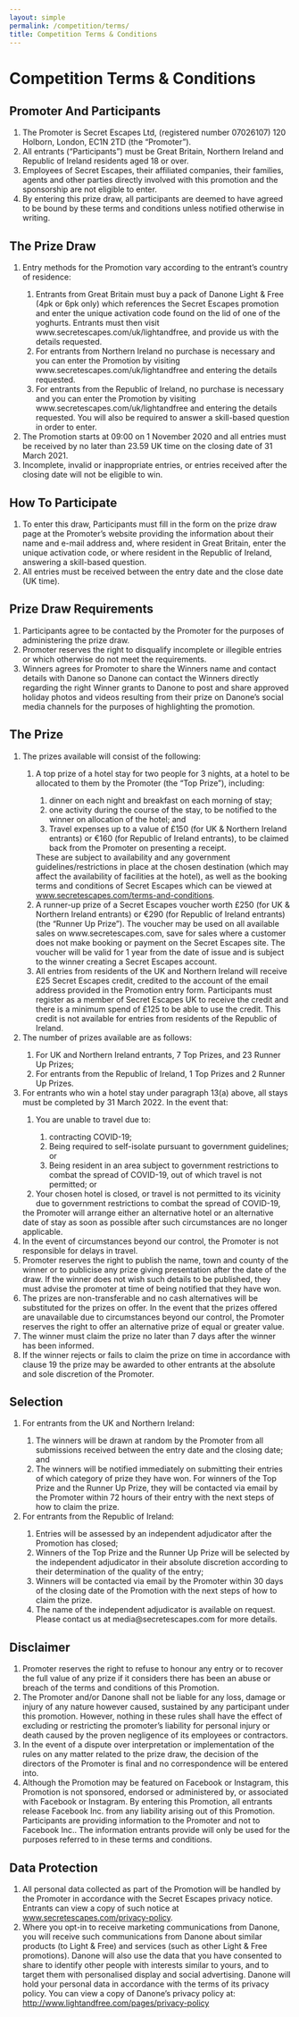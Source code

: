 ```yaml
---
layout: simple
permalink: /competition/terms/
title: Competition Terms & Conditions
---
```

<!-- do I need "content-spacing" -->
<div class="container container--xl vpad--xxxl">
  <h1 class="h h--serif h--lg">Competition Terms & Conditions</h1>
  <div class="space--lg"></div>
  <h2 class="h h--serif h--xs">Promoter And Participants</h2>
  <ol class="continuing-list continuing-list--start">
    <li><span>The Promoter is Secret Escapes Ltd, (registered number 07026107) 120 Holborn, London, EC1N 2TD (the “Promoter”).</span></li>
    <li>All entrants (“Participants”) must be Great Britain, Northern Ireland and Republic of Ireland residents aged 18 or over.</li>
    <li>Employees of Secret Escapes, their affiliated companies, their families, agents and other parties directly involved with this promotion and the sponsorship are not eligible to enter.</li>
    <li>By entering this prize draw, all participants are deemed to have agreed to be bound by these terms and conditions unless notified otherwise in writing.</li>
  </ol>
  <div class="space--lg"></div>
  <h2 class="h h--serif h--xs">The Prize Draw</h2>
  <ol class="continuing-list">
    <li>
      <div>
        <div>Entry methods for the Promotion vary according to the entrant’s country of residence:
          <ol class="ol--no-space ol--letters">
            <li>Entrants from Great Britain must buy a pack of Danone Light & Free (4pk or 6pk only) which references the Secret Escapes promotion and enter the unique activation code found on the lid of one of the yoghurts. Entrants must then visit www.secretescapes.com/uk/lightandfree, and provide us with the details requested.</li>
            <li>For entrants from Northern Ireland no purchase is necessary and you can enter the Promotion by visiting www.secretescapes.com/uk/lightandfree and entering the details requested.</li>
            <li>For entrants from the Republic of Ireland, no purchase is necessary and you can enter the Promotion by visiting www.secretescapes.com/uk/lightandfree and entering the details requested. You will also be required to answer a skill-based question in order to enter.</li>
          </ol>
        </div>
      </div>
    </li>
    <li>The Promotion starts at 09:00 on 1 November 2020 and all entries must be received by no later than 23.59 UK time on the closing date of 31 March 2021.</li>
    <li>Incomplete, invalid or inappropriate entries, or entries received after the closing date will not be eligible to win.</li>
  </ol>
  <div class="space--lg"></div>
  <h2 class="h h--serif h--xs">How To Participate</h2>
  <ol class="continuing-list">
    <li>To enter this draw, Participants must fill in the form on the prize draw page at the Promoter’s website providing the information about their name and e-mail address and, where resident in Great Britain, enter the unique activation code, or where resident in the Republic of Ireland, answering a skill-based question.</li>
    <li>All entries must be received between the entry date and the close date (UK time).</li>
  </ol>
  <div class="space--lg"></div>
  <h2 class="h h--serif h--xs">Prize Draw Requirements</h2>
  <ol class="continuing-list">
    <li>Participants agree to be contacted by the Promoter for the purposes of administering the prize draw.</li>
    <li>Promoter reserves the right to disqualify incomplete or illegible entries or which otherwise do not meet the requirements.</li>
    <li>Winners agrees for Promoter to share the Winners name and contact details with Danone so Danone can contact the Winners directly regarding the right Winner grants to Danone to post and share approved holiday photos and videos resulting from their prize on Danone’s social media channels for the purposes of highlighting the promotion.</li>
  </ol>
  <div class="space--lg"></div>
  <h2 class="h h--serif h--xs">The Prize</h2>

  <ol class="continuing-list">
    <li>
      <div>
        <div>The prizes available will consist of the following:
          <ol class="ol--no-space ol--letters">
            <li>
              <div>
                <div>
                  A top prize of a hotel stay for two people for 3 nights, at a hotel to be allocated to them by the Promoter (the “Top Prize”), including:
                  <ol class="ol--no-space ol--roman">
                    <li>dinner on each night and breakfast on each morning of stay;</li>
                    <li>one activity during the course of the stay, to be notified to the winner on allocation of the hotel; and</li>
                    <li>Travel expenses up to a value of £150 (for UK & Northern Ireland entrants) or €160 (for Republic of Ireland entrants), to be claimed back from the Promoter on presenting a receipt.</li>
                  </ol>
                  These are subject to availability and any government guidelines/restrictions in place at the chosen destination (which may affect the availability of facilities at the hotel), as well as the booking terms and conditions of Secret Escapes which can be viewed at <a href="https://www.secretescapes.com/terms-and-conditions">www.secretescapes.com/terms-and-conditions</a>.
                </div>
              </div>
            </li>
            <li>A runner-up prize of a Secret Escapes voucher worth £250 (for UK & Northern Ireland entrants) or €290 (for Republic of Ireland entrants) (the “Runner Up Prize”). The voucher may be used on all available sales on www.secretescapes.com, save for sales where a customer does not make booking or payment on the Secret Escapes site. The voucher will be valid for 1 year from the date of issue and is subject to the winner creating a Secret Escapes account.</li>
            <li>All entries from residents of the UK and Northern Ireland will receive £25 Secret Escapes credit, credited to the account of the email address provided in the Promotion entry form. Participants must register as a member of Secret Escapes UK to receive the credit and there is a minimum spend of £125 to be able to use the credit. This credit is not available for entries from residents of the Republic of Ireland.</li>
          </ol>
        </div>
      </div>
    </li>
    <li>
      <div>
        <div>The number of prizes available are as follows:
          <ol class="ol--no-space ol--letters">
            <li>For UK and Northern Ireland entrants, 7 Top Prizes, and 23 Runner Up Prizes;</li>
            <li>For entrants from the Republic of Ireland, 1 Top Prizes and 2 Runner Up Prizes.</li>
          </ol>
        </div>
      </div>
    </li>
    <li>
      <div>
        <div>For entrants who win a hotel stay under paragraph 13(a) above, all stays must be completed by 31 March 2022. In the event that:
          <ol class="ol--no-space ol--letters">
            <li>
              <div>
                <div>
                  You are unable to travel due to:
                  <ol class="ol--no-space ol--roman">
                    <li>contracting COVID-19;</li>
                    <li>Being required to self-isolate pursuant to government guidelines; or</li>
                    <li>Being resident in an area subject to government restrictions to combat the spread of COVID-19, out of which travel is not permitted; or</li>
                  </ol>
                </div>
              </div>
            </li>
            <li>Your chosen hotel is closed, or travel is not permitted to its vicinity due to government restrictions to combat the spread of COVID-19,</li>
          </ol>
          the Promoter will arrange either an alternative hotel or an alternative date of stay as soon as possible after such circumstances are no longer applicable.
        </div>
      </div>
    </li>
    <li>In the event of circumstances beyond our control, the Promoter is not responsible for delays in travel.</li>
    <li>Promoter reserves the right to publish the name, town and county of the winner or to publicise any prize giving presentation after the date of the draw. If the winner does not wish such details to be published, they must advise the promoter at time of being notified that they have won.</li>
    <li>The prizes are non-transferable and no cash alternatives will be substituted for the prizes on offer. In the event that the prizes offered are unavailable due to circumstances beyond our control, the Promoter reserves the right to offer an alternative prize of equal or greater value.</li>
    <li>The winner must claim the prize no later than 7 days after the winner has been informed.</li>
    <li>If the winner rejects or fails to claim the prize on time in accordance with clause 19 the prize may be awarded to other entrants at the absolute and sole discretion of the Promoter.</li>
  </ol>
  <div class="space--lg"></div>
  <h2 class="h h--serif h--xs">Selection</h2>
  <ol class="continuing-list">
    <li>
      <div>
        <div>For entrants from the UK and Northern Ireland:
          <ol class="ol--no-space ol--letters">
            <li>The winners will be drawn at random by the Promoter from all submissions received between the entry date and the closing date; and</li>
            <li>The winners will be notified immediately on submitting their entries of which category of prize they have won. For winners of the Top Prize and the Runner Up Prize, they will be contacted via email by the Promoter within 72 hours of their entry with the next steps of how to claim the prize.</li>
          </ol>
        </div>
      </div>
    </li>
    <li>
      <div>
        <div>For entrants from the Republic of Ireland:
          <ol class="ol--no-space ol--letters">
            <li>Entries will be assessed by an independent adjudicator after the Promotion has closed;</li>
            <li>Winners of the Top Prize and the Runner Up Prize will be selected by the independent adjudicator in their absolute discretion according to their determination of the quality of the entry;</li>
            <li>Winners will be contacted via email by the Promoter within 30 days of the closing date of the Promotion with the next steps of how to claim the prize.</li>
            <li>The name of the independent adjudicator is available on request. Please contact us at media@secretescapes.com for more details.</li>
          </ol>
        </div>
      </div>
    </li>
  </ol>
  <div class="space--lg"></div>
  <h2 class="h h--serif h--xs">Disclaimer</h2>
  <ol class="continuing-list">
    <li>Promoter reserves the right to refuse to honour any entry or to recover the full value of any prize if it considers there has been an abuse or breach of the terms and conditions of this Promotion.</li>
    <li>The Promoter and/or Danone shall not be liable for any loss, damage or injury of any nature however caused, sustained by any participant under this promotion. However, nothing in these rules shall have the effect of excluding or restricting the promoter’s liability for personal injury or death caused by the proven negligence of its employees or contractors.</li>
    <li>In the event of a dispute over interpretation or implementation of the rules on any matter related to the prize draw, the decision of the directors of the Promoter is final and no correspondence will be entered into.</li>
    <li>Although the Promotion may be featured on Facebook or Instagram, this Promotion is not sponsored, endorsed or administered by, or associated with Facebook or Instagram. By entering this Promotion, all entrants release Facebook Inc. from any liability arising out of this Promotion. Participants are providing information to the Promoter and not to Facebook Inc.. The information entrants provide will only be used for the purposes referred to in these terms and conditions.</li>
  </ol>
  <div class="space--lg"></div>
  <h2 class="h h--serif h--xs">Data Protection</h2>
  <ol class="continuing-list">
    <li><div>All personal data collected as part of the Promotion will be handled by the Promoter in accordance with the Secret Escapes privacy notice. Entrants can view a copy of such notice at <a href="https://www.secretescapes.com/privacy-policy">www.secretescapes.com/privacy-policy</a>.</div></li>
    <li><div>Where you opt-in to receive marketing communications from Danone, you will receive such communications from Danone about similar products (to Light &amp; Free) and services (such as other Light &amp; Free promotions). Danone will also use the data that you have consented to share to identify other people with interests similar to yours, and to target them with personalised display and social advertising. Danone will hold your personal data in accordance with the terms of its privacy policy. You can view a copy of Danone’s privacy policy at: <a href="http://www.lightandfree.com/pages/privacy-policy">http://www.lightandfree.com/pages/privacy-policy</a></div></li>
  </ol>
</div>